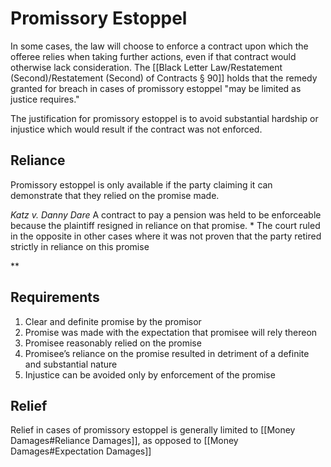 # Promissory Estoppel

In some cases, the law will choose to enforce a contract upon which the offeree relies when taking further actions, even if that contract would otherwise lack consideration. The [[Black Letter Law/Restatement (Second)/Restatement (Second) of Contracts § 90]] holds that the remedy granted for breach in cases of promissory estoppel "may be limited as justice requires."

The justification for promissory estoppel is to avoid substantial hardship or injustice which would result if the contract was not enforced.

## Reliance

Promissory estoppel is only available if the party claiming it can demonstrate that they relied on the promise made.

*Katz v. Danny Dare*
A contract to pay a pension was held to be enforceable because the plaintiff resigned in reliance on that promise.
	* The court ruled in the opposite in other cases where it was not proven that the party retired strictly in reliance on this promise
	
**

## Requirements
1. Clear and definite promise by the promisor
2. Promise was made with the expectation that promisee will rely thereon
3. Promisee reasonably relied on the promise
4.  Promisee’s reliance on the promise resulted in detriment of a definite and substantial nature
5. Injustice can be avoided only by enforcement of the promise


## Relief
Relief in cases of promissory estoppel is generally limited to [[Money Damages#Reliance Damages]], as opposed to [[Money Damages#Expectation Damages]]